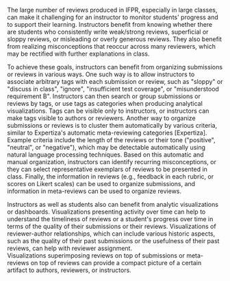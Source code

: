 The large number of reviews produced in IFPR, 
especially in large classes, 
can make it challenging for an instructor to monitor students' progress and to support their learning. 
Instructors benefit from knowing whether there are students who consistently write weak/strong reviews, 
superficial or sloppy reviews, 
or misleading or overly generous reviews. 
They also benefit from realizing misconceptions that reoccur across many reviewers, 
which may be rectified with further explanations in class.

To achieve these goals, 
instructors can benefit from organizing submissions or reviews in various ways. 
One such way is to allow instructors to associate arbitrary tags with each submission or review, 
such as "sloppy" or "discuss in class", "ignore", "insufficient test coverage", or "misunderstood requirement B". 
Instructors can then search or group submissions or reviews by tags, 
or use tags as categories when producing analytical visualizations. 
Tags can be visible only to instructors, or instructors can make tags visible to authors or reviewers. 
Another way to organize submissions or reviews is to cluster them automatically by various criteria, 
similar to Expertiza's automatic meta-reviewing categories [Expertiza]. 
Example criteria include the length of the reviews or their tone ("positive", "neutral", or "negative"), 
which may be detectable automatically using natural language processing techniques. 
Based on this automatic and manual organization, 
instructors can identify recurring misconceptions, 
or they can select representative exemplars of reviews to be presented in class. 
Finally, the information in reviews (e.g., feedback in each rubric, or scores on Likert scales) 
can be used to organize submissions, 
and information in meta-reviews can be used to organize reviews.

Instructors as well as students also can benefit from analytic visualizations or dashboards. 
Visualizations presenting activity over time can help to understand the timeliness of reviews 
or a student's progress over time in terms of the quality of their submissions or their reviews. 
Visualizations of reviewer-author relationships, 
which can include various historic aspects, 
such as the quality of their past submissions or the usefulness of their past reviews, 
can help with reviewer assignment.  
Visualizations superimposing reviews on top of submissions or meta-reviews on top of reviews 
can provide a compact picture of a certain artifact to authors, reviewers, or instructors.
